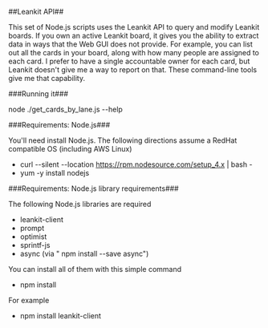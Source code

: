 ##Leankit API##

This set of Node.js scripts uses the Leankit API to query and modify Leankit boards.  If you own an active Leankit board, it gives you the ability to extract data in ways that the Web GUI does not provide.  For example, you can list out all the cards in your board, along with how many people are assigned to each card.   I prefer to have a single accountable owner for each card, but Leankit doesn't give me a way to report on that.  These command-line tools give me that capability.

###Running it###

node ./get_cards_by_lane.js --help

###Requirements: Node.js###

You'll need install Node.js.  The following directions assume a RedHat compatible OS (including AWS Linux)

- curl --silent --location https://rpm.nodesource.com/setup_4.x | bash -
- yum -y install nodejs


###Requirements: Node.js library requirements###

The following Node.js libraries are required

- leankit-client
- prompt
- optimist
- sprintf-js
- async (via " npm install --save async")

You can install all of them with this simple command

- npm install <lib-name>

For example

- npm install leankit-client






